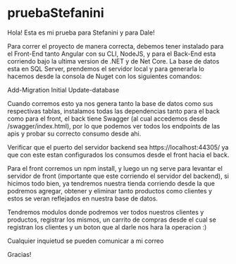 # pruebaStefanini

Hola! Esta es mi prueba para Stefanini y para Dale!

Para correr el proyecto de manera correcta, debemos tener instalado para el Front-End tanto Angular con su CLI, NodeJS, y para el Back-End esta corriendo bajo la ultima
version de .NET y de Net Core. La base de datos esta en SQL Server, prendemos el servidor local y para generarla lo hacemos desde la consola de Nuget con los siguientes comandos:

Add-Migration Initial
Update-database

Cuando corremos esto ya nos genera tanto la base de datos como sus respectivas tablas, instalamos todas las dependencias tanto para el back como para el front, el 
back tiene Swagger (al cual accedemos desde /swagger/index.html), por lo que podemos ver todos los endpoints de las apis y probar su correcto consumo desde ahi.

Verificar que el puerto del servidor backend sea https://localhost:44305/ ya que con este estan configurados los consumos desde el front hacia el back.

Para el front corremos un npm install, y luego un ng serve para levantar el servidor de front (importante que este corriendo el servidor del backend), si hicimos todo bien,
ya tendremos nuestra tienda corriendo desde la que podremos agregar, obtener y eliminar tanto productos como clientes y estos se veran reflejados en nuestra base de datos.

Tendremos modulos donde podremos ver todos nuestros clientes y productos, registrar los mismos, un carrito de compras desde el cual se registran los clientes y un boton que al darle
nos hara la operacion :)

Cualquier inquietud se pueden comunicar a mi correo

Gracias!
